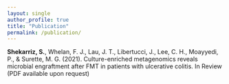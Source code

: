 ```yaml
---
layout: single
author_profile: true
title: "Publication"
permalink: /publication/
---
```


**Shekarriz, S.**, Whelan, F. J., Lau, J. T., Libertucci, J., Lee, C. H., Moayyedi, P., & Surette, M. G. (2021). 
Culture-enriched metagenomics reveals microbial engraftment after FMT in patients with ulcerative colitis. 
In Review (PDF available upon request)


